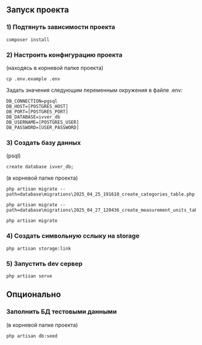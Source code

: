## Запуск проекта

### 1) Подтянуть зависимости проекта
```
composer install
```

### 2) Настроить конфигурацию проекта

(находясь в корневой папке проекта)
```
cp .env.example .env
```

Задать значения следующим переменным окружения в файле .env:
```
DB_CONNECTION=pgsql
DB_HOST=[POSTGRES_HOST]
DB_PORT=[POSTGRES_PORT]
DB_DATABASE=ivver_db
DB_USERNAME=[POSTGRES_USER]
DB_PASSWORD=[USER_PASSWORD]
```

### 3) Создать базу данных
(psql)
```
create database ivver_db;
```

(в корневой папке проекта)
```
php artisan migrate --path=database\migrations\2025_04_25_191610_create_categories_table.php
```
```
php artisan migrate --path=database\migrations\2025_04_27_120436_create_measurement_units_table.php
```
```
php artisan migrate
```

### 4) Создать символьную сслыку на storage
```
php artisan storage:link
```

### 5) Запустить dev сервер
```
php artisan serve
```

## Опционально

### Заполнить БД тестовыми данными

(в корневой папке проекта)
```
php artisan db:seed
```

